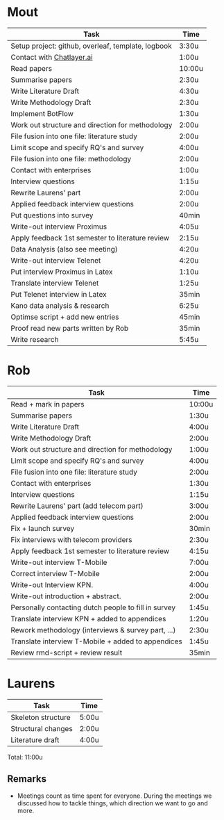 # Mout

| Task                                               | Time   |
| -------------------------------------------------- | ------ |
| Setup project: github, overleaf, template, logbook | 3:30u  |
| Contact with [Chatlayer.ai](https://chatlayer.ai/) | 1:00u  |
| Read papers                                        | 10:00u |
| Summarise papers                                   | 2:30u  |
| Write Literature Draft                             | 4:30u  |
| Write Methodology Draft                            | 2:30u  |
| Implement BotFlow                                  | 1:30u  |
| Work out structure and direction for methodology   | 2:00u  |
| File fusion into one file: literature study        | 2:00u  |
| Limit scope and specify RQ's and survey            | 4:00u  |
| File fusion into one file: methodology             | 2:00u  |
| Contact with enterprises                           | 1:00u  |
| Interview questions                                | 1:15u  |
| Rewrite Laurens' part                              | 2:00u  |
| Applied feedback interview questions               | 2:00u  |
| Put questions into survey                          | 40min  |
| Write-out interview Proximus                       | 4:05u  |
| Apply feedback 1st semester to literature review   | 2:15u  |
| Data Analysis (also see meeting)                   | 4:20u  |
| Write-out interview Telenet                        | 4:20u  |
| Put interview Proximus in Latex                    | 1:10u  |
| Translate interview Telenet                        | 1:25u  |
| Put Telenet interview in Latex                     | 35min  |
| Kano data analysis & research                      | 6:25u  |
| Optimse script + add new entries                   | 45min  |
| Proof read new parts written by Rob                | 35min  |
| Write research                                     | 5:45u  |

# Rob
| Task                                               | Time      |
| ---------------------------------------------------- | --------- |
| Read + mark in papers                                | 10:00u    |
| Summarise papers                                     | 1:30u     |
| Write Literature Draft                               | 4:00u     |
| Write Methodology Draft                              | 2:00u     |                      
| Work out structure and direction for methodology     | 1:00u     |
| Limit scope and specify RQ's and survey              | 4:00u     |
| File fusion into one file: literature study          | 2:00u     |
| Contact with enterprises                             | 1:30u     |
| Interview questions                                  | 1:15u     |
| Rewrite Laurens' part (add telecom part)             | 3:00u     |
| Applied feedback interview questions                 | 2:00u     |
| Fix + launch survey                                  | 30min     |
| Fix interviews with telecom providers                | 2:30u     |
| Apply feedback 1st semester to literature review     | 4:15u     |
| Write-out interview T-Mobile                         | 7:00u     |
| Correct interview T-Mobile                           | 2:00u     |
| Write-out Interview KPN.                             | 4:00u     |
| Write-out introduction + abstract.                   | 2:00u     |
| Personally contacting dutch people to fill in survey | 1:45u     |
| Translate interview KPN + added to appendices        | 1:20u     |
| Rework methodology (interviews & survey part, ...)   | 2:30u     |
| Translate interview T-Mobile + added to appendices   | 1:45u     |
| Review rmd-script + review result                    | 35min     |


# Laurens

| Task               | Time  |
| ------------------ | ----- |
| Skeleton structure | 5:00u |
| Structural changes | 2:00u |
| Literature draft   | 4:00u |

Total: 11:00u

## Remarks

- Meetings count as time spent for everyone. During the meetings we discussed how to tackle things, which direction we want to go and more.
